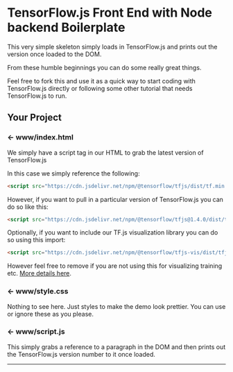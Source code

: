 TensorFlow.js Front End with Node backend Boilerplate
=================

This very simple skeleton simply loads in TensorFlow.js and prints out the version once loaded to the DOM.

From these humble beginnings you can do some really great things. 

Feel free to fork this and use it as a quick way to start coding with TensorFlow.js directly or following some other tutorial that needs TensorFlow.js to run.


Your Project
------------

### ← www/index.html

We simply have a script tag in our HTML to grab the latest version of TensorFlow.js

In this case we simply reference the following:

```HTML
<script src="https://cdn.jsdelivr.net/npm/@tensorflow/tfjs/dist/tf.min.js" type="text/javascript"></script>
```

However, if you want to pull in a particular version of TensorFlow.js you can do so like this:

```HTML
<script src="https://cdn.jsdelivr.net/npm/@tensorflow/tfjs@1.4.0/dist/tf.min.js" type="text/javascript"></script>
```

Optionally, if you want to include our TF.js visualization library you can do so using this import:

```HTML
<script src="https://cdn.jsdelivr.net/npm/@tensorflow/tfjs-vis/dist/tfjs-vis.umd.min.js" type="text/javascript"></script>
```
However feel free to remove if you are not using this for visualizing training etc. [More details here](https://github.com/tensorflow/tfjs/tree/master/tfjs-vis).

### ← www/style.css

Nothing to see here. Just styles to make the demo look prettier. You can use or ignore these as you please.

### ← www/script.js

This simply grabs a reference to a paragraph in the DOM and then prints out the TensorFlow.js version number to it once loaded.


-------------------
